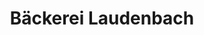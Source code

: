 ---
title: "Bäckerei Laudenbach"
url: /gera/baeckerei-laudenbach-langenberger-strasse/
shop: Bäckerei
---